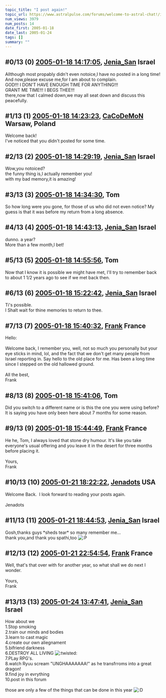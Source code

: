 ```yaml
---
topic_title: "I post again!"
topic_url: https://www.astralpulse.com/forums/welcome-to-astral-chat!/i-post-again%21
num_views: 3979
num_posts: 14
date_first: 2005-01-18
date_last: 2005-01-24
tags: []
summary: ""
---
```


## \#0/13 (0) [2005-01-18 14:17:05](https://www.astralpulse.com/forums/index.php?msg=143542), [Jenia_San](https://www.astralpulse.com/forums/profile/?u=6035) Israel ##
<section>
Allthough most propably didn't even notoice,I have no posted in a long time!
<br>
And now,please excuse me,for I am about to complain.
<br>
GOD!!! I DON'T HAVE ENOUGH TIME FOR ANYTHING!!!
<br>
GRANT ME TIME!!! I BEGS THEE!!!
<br>
there,now that I calmed down,we may all seat down and discuss this peacefully.
</section>

## \#1/13 (1) [2005-01-18 14:23:23](https://www.astralpulse.com/forums/index.php?msg=143545), [CaCoDeMoN](https://www.astralpulse.com/forums/profile/?u=4798) Warsaw, Poland ##
<section>
Welcome back!
<br>
I've noticed that you didn't posted for some time.
</section>

## \#2/13 (2) [2005-01-18 14:29:19](https://www.astralpulse.com/forums/index.php?msg=143546), [Jenia_San](https://www.astralpulse.com/forums/profile/?u=6035) Israel ##
<section>
Wow,you notoiced?
<br>
the funny thing is,I actually remember you!
<br>
with my bad memory,it is amazing!
</section>

## \#3/13 (3) [2005-01-18 14:34:30](https://www.astralpulse.com/forums/index.php?msg=143547), Tom  ##
<section>
So how long were you gone, for those of us who did not even notice? My guess is that it was before my return from a long absence.
</section>

## \#4/13 (4) [2005-01-18 14:43:13](https://www.astralpulse.com/forums/index.php?msg=143551), [Jenia_San](https://www.astralpulse.com/forums/profile/?u=6035) Israel ##
<section>
dunno. a year?
<br>
More than a few month,I bet!
</section>

## \#5/13 (5) [2005-01-18 14:55:56](https://www.astralpulse.com/forums/index.php?msg=143553), Tom  ##
<section>
Now that I know it is possible we might have met, I'll try to remember back to about 1 1/2 years ago to see if we met back then.
</section>

## \#6/13 (6) [2005-01-18 15:22:42](https://www.astralpulse.com/forums/index.php?msg=143560), [Jenia_San](https://www.astralpulse.com/forums/profile/?u=6035) Israel ##
<section>
Ti's possible.
<br>
I Shalt wait for thine memories to return to thee.
</section>

## \#7/13 (7) [2005-01-18 15:40:32](https://www.astralpulse.com/forums/index.php?msg=143563), [Frank](https://www.astralpulse.com/forums/profile/?u=359) France ##
<section>
Hello:
<br>
<br>
Welcome back, I remember you, well, not so much you personally but your eye sticks in mind, lol, and the fact that we don't get many people from Israel reporting in. Say hello to the old place for me. Has been a long time since I stepped on the old hallowed ground.
<br>
<br>
All the best,
<br>
Frank
</section>

## \#8/13 (8) [2005-01-18 15:41:06](https://www.astralpulse.com/forums/index.php?msg=143564), Tom  ##
<section>
Did you switch to a different name or is this the one you were using before? It is saying you have only been here about 7 months for some reason.
</section>

## \#9/13 (9) [2005-01-18 15:44:49](https://www.astralpulse.com/forums/index.php?msg=143566), [Frank](https://www.astralpulse.com/forums/profile/?u=359) France ##
<section>
He he, Tom, I always loved that stone dry humour. It's like you take everyone's usual offering and you leave it in the desert for three months before placing it.
<br>
<br>
Yours,
<br>
Frank
</section>

## \#10/13 (10) [2005-01-21 18:22:22](https://www.astralpulse.com/forums/index.php?msg=144247), [Jenadots](https://www.astralpulse.com/forums/profile/?u=1119) USA ##
<section>
Welcome Back.  I look forward to reading your posts again.
<br>
<br>
Jenadots
</section>

## \#11/13 (11) [2005-01-21 18:44:53](https://www.astralpulse.com/forums/index.php?msg=144253), [Jenia_San](https://www.astralpulse.com/forums/profile/?u=6035) Israel ##
<section>
Gosh,thanks guys *sheds tear* so many remember me...
<br>
thank you,and thank you spathi,too
<img alt=":P" class="smiley" src="https://www.astralpulse.com/forums/Smileys/fugue/tongue.png" title="Tongue"/>
</section>

## \#12/13 (12) [2005-01-21 22:54:54](https://www.astralpulse.com/forums/index.php?msg=144268), [Frank](https://www.astralpulse.com/forums/profile/?u=359) France ##
<section>
Well, that's that over with for another year, so what shall we do next I wonder.
<br>
<br>
Yours,
<br>
Frank
</section>

## \#13/13 (13) [2005-01-24 13:47:41](https://www.astralpulse.com/forums/index.php?msg=144644), [Jenia_San](https://www.astralpulse.com/forums/profile/?u=6035) Israel ##
<section>
How about we
<br>
1.Stop smoking
<br>
2.train our minds and bodies
<br>
3.learn to cast magic
<br>
4.create our own aliegnament
<br>
5.bifriend darkness
<br>
6.DESTROY ALL LIVING
<img alt=":twisted:" class="smiley" src="https://www.astralpulse.com/forums/Smileys/fugue/evil.png" title="evil"/>
<br>
7.PLay RPG's.
<br>
8.watch Ryuu scream "UNGHAAAAAAA!" as he transfrroms into a great dragon!
<br>
9.find joy in evrything
<br>
10.post in this forum
<br>
<br>
those are only a few of the things that can be done in this year
<img alt=":D" class="smiley" src="https://www.astralpulse.com/forums/Smileys/fugue/cheesy.png" title="Cheesy"/>
</section>